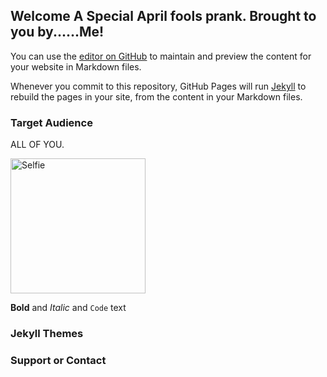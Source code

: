 ## Welcome A Special April fools prank. Brought to you by......Me!

You can use the [editor on GitHub](https://github.com/ctb123za/carlos.prank/edit/gh-pages/index.md) to maintain and preview the content for your website in Markdown files.

Whenever you commit to this repository, GitHub Pages will run [Jekyll](https://jekyllrb.com/) to rebuild the pages in your site, from the content in your Markdown files.

### Target Audience

ALL OF YOU.

<img width="216" alt="Selfie" src="https://user-images.githubusercontent.com/81630632/113008270-ce63a900-916e-11eb-9d0e-461048632595.png">

**Bold** and _Italic_ and `Code` text





### Jekyll Themes



### Support or Contact


